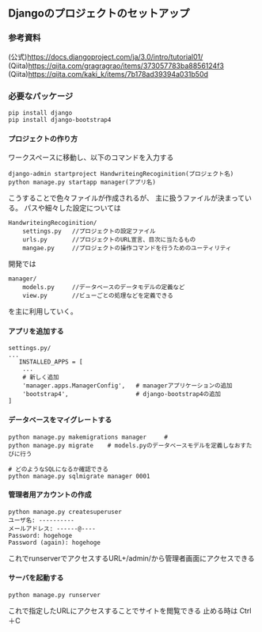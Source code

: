 ## Djangoのプロジェクトのセットアップ
### 参考資料
(公式)https://docs.djangoproject.com/ja/3.0/intro/tutorial01/
(Qiita)https://qiita.com/gragragrao/items/373057783ba8856124f3
(Qiita)https://qiita.com/kaki_k/items/7b178ad39394a031b50d
### 必要なパッケージ
 
```
pip install django
pip install django-bootstrap4
```
#### プロジェクトの作り方
ワークスペースに移動し、以下のコマンドを入力する

```
django-admin startproject HandwriteingRecoginition(プロジェクト名)
python manage.py startapp manager(アプリ名)
```

こうすることで色々ファイルが作成されるが、
主に扱うファイルが決まっている。
パスや細々した設定については

```
HandwriteingRecoginition/
    settings.py   //プロジェクトの設定ファイル
    urls.py       //プロジェクトのURL宣言、目次に当たるもの
    mangae.py     //プロジェクトの操作コマンドを行うためのユーティリティ
```
開発では

```
manager/
    models.py     //データベースのデータモデルの定義など
    view.py       //ビューごとの処理などを定義できる
```

を主に利用していく。

#### アプリを追加する
```
settings.py/
...
   INSTALLED_APPS = [
    ...
    # 新しく追加
    'manager.apps.ManagerConfig',   # managerアプリケーションの追加
    'bootstrap4',                   # django-bootstrap4の追加
] 
```

#### データベースをマイグレートする

```
python manage.py makemigrations manager     # 
python manage.py migrate    # models.pyのデータベースモデルを定義しなおすたびに行う

# どのようなSQLになるか確認できる
python manage.py sqlmigrate manager 0001

```

#### 管理者用アカウントの作成

```
python manage.py createsuperuser
ユーザ名: ----------
メールアドレス: ------@----
Password: hogehoge
Password (again): hogehoge
```
これでrunserverでアクセスするURL+/admin/から管理者画面にアクセスできる

#### サーバを起動する
```
python manage.py runserver
```
これで指定したURLにアクセスすることでサイトを閲覧できる
止める時は Ctrl＋C 

